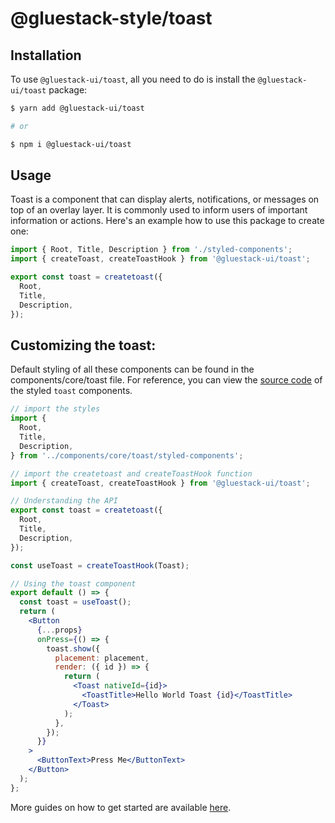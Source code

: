 # @gluestack-style/toast

## Installation

To use `@gluestack-ui/toast`, all you need to do is install the
`@gluestack-ui/toast` package:

```sh
$ yarn add @gluestack-ui/toast

# or

$ npm i @gluestack-ui/toast
```

## Usage

Toast is a component that can display alerts, notifications, or messages on top of an overlay layer. It is commonly used to inform users of important information or actions. Here's an example how to use this package to create one:

```jsx
import { Root, Title, Description } from './styled-components';
import { createToast, createToastHook } from '@gluestack-ui/toast';

export const toast = createtoast({
  Root,
  Title,
  Description,
});
```

## Customizing the toast:

Default styling of all these components can be found in the components/core/toast file. For reference, you can view the [source code](https://github.com/gluestack/gluestack-ui/blob/development/example/storybook/src/ui-components/toast/index.tsx) of the styled `toast` components.

```jsx
// import the styles
import {
  Root,
  Title,
  Description,
} from '../components/core/toast/styled-components';

// import the createtoast and createToastHook function
import { createToast, createToastHook } from '@gluestack-ui/toast';

// Understanding the API
export const toast = createtoast({
  Root,
  Title,
  Description,
});

const useToast = createToastHook(Toast);

// Using the toast component
export default () => {
  const toast = useToast();
  return (
    <Button
      {...props}
      onPress={() => {
        toast.show({
          placement: placement,
          render: ({ id }) => {
            return (
              <Toast nativeId={id}>
                <ToastTitle>Hello World Toast {id}</ToastTitle>
              </Toast>
            );
          },
        });
      }}
    >
      <ButtonText>Press Me</ButtonText>
    </Button>
  );
};
```

More guides on how to get started are available
[here](https://ui.gluestack.io/docs/components/feedback/toast).
